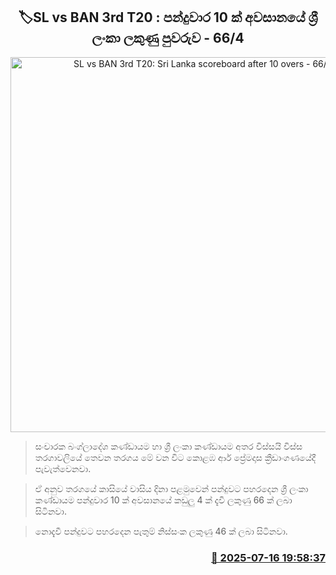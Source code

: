 <p align='center'><b><h2 align='center' title='SL vs BAN 3rd T20: Sri Lanka scoreboard after 10 overs - 66/4'>🏷SL vs BAN 3rd T20 : පන්දුවාර 10 ක් අවසානයේ ශ්‍රී ලංකා ලකුණු පුවරුව - 66/4</h2></b></p>
<p align='center'><img src='https://helakuru.sgp1.cdn.digitaloceanspaces.com/esana/images/lib/sl-vs-ban-2nd-t20.jpg' width='600' alt='SL vs BAN 3rd T20: Sri Lanka scoreboard after 10 overs - 66/4'></p>

> සංචාරක බංග්ලාදේශ කණ්ඩායම හා ශ්‍රී ලංකා කණ්ඩායම අතර විස්සයි විස්ස තරගාවලියේ තෙවන තරගය මේ වන විට කොළඹ ආර් ප්‍රේමදාස ක්‍රීඩාංගණයේදී පැවැත්වෙනවා.

> ඒ අනුව තරගයේ කාසියේ වාසිය දිනා පළමුවෙන් පන්දුවට පහරදෙන ශ්‍රී ලංකා කණ්ඩායම පන්දුවාර 10 ක් අවසානයේ කඩුලු 4 ක් දැවී ලකුණු 66 ක් ලබා සිටිනවා.

> නොදැවී පන්දුවට පහරදෙන පැතුම් නිස්සංක ලකුණු 46 ක් ලබා සිටිනවා.



<h3 align='right'><a href='https://www.helakuru.lk/esana/p/111921/'>📅 2025-07-16 19:58:37</a></h3>
